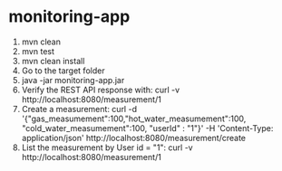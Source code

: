 # monitoring-app
1. mvn clean
2. mvn test
3. mvn clean install
4. Go to the target folder
5. java -jar monitoring-app.jar
6. Verify the REST API response with: curl -v http://localhost:8080/measurement/1
7. Create a measurement: curl -d '{"gas_measumement":100,"hot_water_measumement":100, "cold_water_measumement":100, "userId" : "1"}' -H 'Content-Type: application/json' http://localhost:8080/measurement/create
8. List the measurement by User id = "1": curl -v http://localhost:8080/measurement/1
